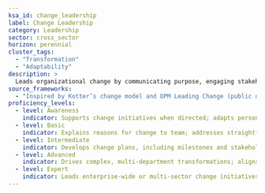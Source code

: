 ```yaml
---
ksa_id: change_leadership
label: Change Leadership
category: Leadership
sector: cross_sector
horizon: perennial
cluster_tags:
  - "Transformation"
  - "Adaptability"
description: >
  Leads organizational change by communicating purpose, engaging stakeholders, and sustaining momentum through transition.
source_frameworks:
  - "Inspired by Kotter’s change model and OPM Leading Change (public domain concepts)"
proficiency_levels:
  - level: Awareness
    indicator: Supports change initiatives when directed; adapts personal work habits accordingly.
  - level: Basic
    indicator: Explains reasons for change to team; addresses straightforward resistance.
  - level: Intermediate
    indicator: Develops change plans, including milestones and stakeholder engagement; mitigates risks and maintains performance.
  - level: Advanced
    indicator: Drives complex, multi-department transformations; aligns structures, processes, and culture with new strategy.
  - level: Expert
    indicator: Leads enterprise-wide or multi-sector change initiatives; establishes continuous-improvement culture for ongoing transformation.
---
```

